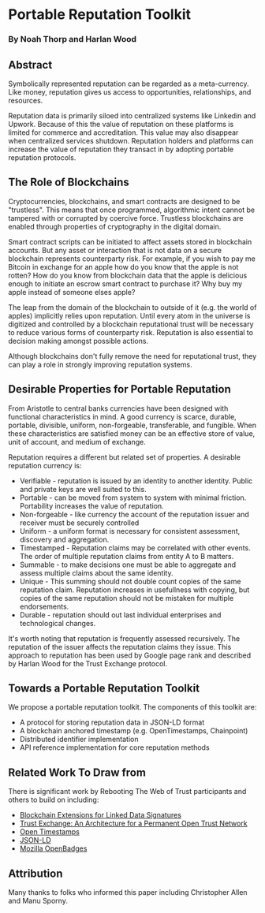 # Portable Reputation Toolkit

### By Noah Thorp and Harlan Wood

## Abstract

Symbolically represented reputation can be regarded as a meta-currency. Like money, reputation gives us access to opportunities, relationships, and resources.

Reputation data is primarily siloed into centralized systems like Linkedin and Upwork. Because of this the value of reputation on these platforms is limited for commerce and accreditation. This value may also disappear when centralized services shutdown. Reputation holders and platforms can increase the value of reputation they transact in by adopting portable reputation protocols.

## The Role of Blockchains

Cryptocurrencies, blockchains, and smart contracts are designed to be "trustless". This means that once programmed, algorithmic intent cannot be tampered with or corrupted by coercive force. Trustless blockchains are enabled through properties of cryptography in the digital domain.

Smart contract scripts can be initiated to affect assets stored in blockchain accounts. But any asset or interaction that is not data on a secure blockchain represents counterparty risk. For example, if you wish to pay me Bitcoin in exchange for an apple how do you know that the apple is not rotten? How do you know from blockchain data that the apple is delicious enough to initiate an escrow smart contract to purchase it? Why buy my apple instead of someone elses apple?

The leap from the domain of the blockchain to outside of it (e.g. the world of apples) implicitly relies upon reputation. Until every atom in the universe is digitized and controlled by a blockchain reputational trust will be necessary to reduce various forms of counterparty risk. Reputation is also essential to decision making amongst possible actions.

Although blockchains don't fully remove the need for reputational trust, they can play a role in strongly improving reputation systems.

## Desirable Properties for Portable Reputation

From Aristotle to central banks currencies have been designed with functional characteristics in mind. A good currency is scarce, durable, portable, divisible, uniform, non-forgeable, transferable, and fungible. When these characteristics are satisfied money can be an effective store of value, unit of account, and medium of exchange.

Reputation requires a different but related set of properties.  A desirable reputation currency is:
* Verifiable - reputation is issued by an identity to another identity. Public and private keys are well suited to this.
* Portable - can be moved from system to system with minimal friction. Portability increases the value of reputation.
* Non-forgeable - like currency the account of the reputation issuer and receiver must be securely controlled
* Uniform - a uniform format is necessary for consistent assessment, discovery and aggregation.
* Timestamped - Reputation claims may be correlated with other events. The order of multiple reputation claims from entity A to B matters.
* Summable - to make decisions one must be able to aggregate and assess multiple claims about the same identity.
* Unique - This summing should not double count copies of the same reputation claim. Reputation increases in usefullness with copying, but copies of the same reputation should not be mistaken for multiple endorsements.
* Durable - reputation should out last individual enterprises and technological changes.

It's worth noting that reputation is frequently assessed recursively. The reputation of the issuer affects the reputation claims they issue. This approach to reputation has been used by Google page rank and described by Harlan Wood for the Trust Exchange protocol.

## Towards a Portable Reputation Toolkit

We propose a portable reputation toolkit. The components of this toolkit are:
* A protocol for storing reputation data in JSON-LD format
* A blockchain anchored timestamp (e.g. OpenTimestamps, Chainpoint)
* Distributed identifier implementation
* API reference implementation for core reputation methods

## Related Work To Draw from

There is significant work by Rebooting The Web of Trust participants and others to build on including:
* [Blockchain Extensions for Linked Data Signatures](https://github.com/WebOfTrustInfo/rebooting-the-web-of-trust-fall2016/blob/master/topics-and-advance-readings/blockchain-extensions-for-linked-data-signatures.md)
* [Trust Exchange: An Architecture for a Permanent Open Trust Network](https://github.com/WebOfTrustInfo/rebooting-the-web-of-trust/blob/master/topics-and-advance-readings/Trust-Exchange-An-Architecture-for-a-Permanent-Open-Trust-Network.md)
* [Open Timestamps](https://github.com/WebOfTrustInfo/rebooting-the-web-of-trust-fall2016/blob/master/topics-and-advance-readings/opentimestamps.md)
* [JSON-LD](http://json-ld.org/playground/)
* [Mozilla OpenBadges](http://openbadges.org/)

## Attribution

Many thanks to folks who informed this paper including Christopher Allen and Manu Sporny.

